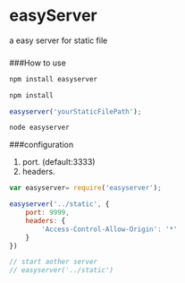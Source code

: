 # easyServer
a easy server for static file

###



###How to use
```javascript
npm install easyserver

npm install
```

```javascript
easyserver('yourStaticFilePath');

node easyserver
```

###configuration
1. port. (default:3333)
2. headers. 

```javascript
var easyserver= require('easyserver');

easyserver('../static', {
	port: 9999,
	headers: {
		'Access-Control-Allow-Origin': '*'
	}
})

// start aother server
// easyserver('../static')
```
